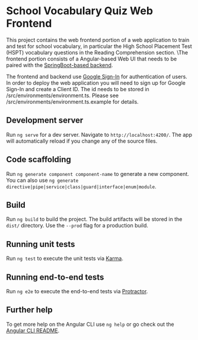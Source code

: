 # School Vocabulary Quiz Web Frontend

This project contains the web frontend portion of a web application to train and test for school vocabulary, in particular the High School Placement Test (HSPT) vocabulary questions in the Reading Comprehension section. \The frontend portion consists of a Angular-based Web UI that needs to be paired with the [SpringBoot-based backend](https://github.com/alexkotopoulis/HsptBackend).

The frontend and backend use [Google Sign-In](https://developers.google.com/identity/sign-in/web) for authentication of users. In order to deploy the web application you will need to sign up for Google Sign-In and create a Client ID. The id needs to be stored in /src/environments/environment.ts. Please see /src/environments/environment.ts.example for details.

## Development server

Run `ng serve` for a dev server. Navigate to `http://localhost:4200/`. The app will automatically reload if you change any of the source files.

## Code scaffolding

Run `ng generate component component-name` to generate a new component. You can also use `ng generate directive|pipe|service|class|guard|interface|enum|module`.

## Build

Run `ng build` to build the project. The build artifacts will be stored in the `dist/` directory. Use the `--prod` flag for a production build.

## Running unit tests

Run `ng test` to execute the unit tests via [Karma](https://karma-runner.github.io).

## Running end-to-end tests

Run `ng e2e` to execute the end-to-end tests via [Protractor](http://www.protractortest.org/).

## Further help

To get more help on the Angular CLI use `ng help` or go check out the [Angular CLI README](https://github.com/angular/angular-cli/blob/master/README.md).
